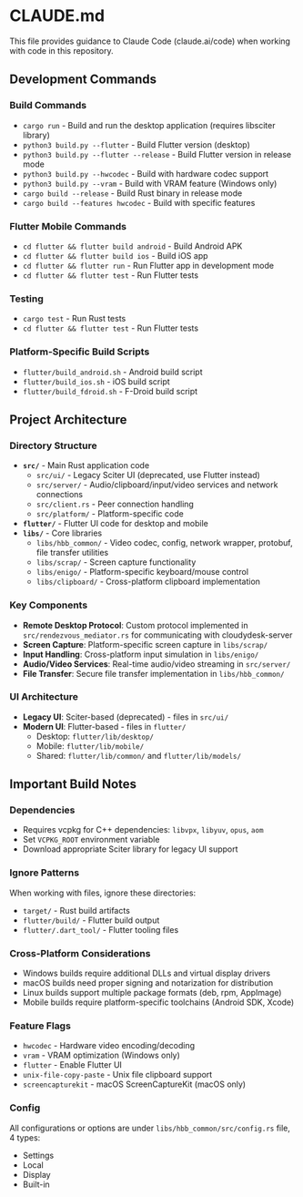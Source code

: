 # CLAUDE.md

This file provides guidance to Claude Code (claude.ai/code) when working with code in this repository.

## Development Commands

### Build Commands
- `cargo run` - Build and run the desktop application (requires libsciter library)
- `python3 build.py --flutter` - Build Flutter version (desktop)
- `python3 build.py --flutter --release` - Build Flutter version in release mode
- `python3 build.py --hwcodec` - Build with hardware codec support
- `python3 build.py --vram` - Build with VRAM feature (Windows only)
- `cargo build --release` - Build Rust binary in release mode
- `cargo build --features hwcodec` - Build with specific features

### Flutter Mobile Commands
- `cd flutter && flutter build android` - Build Android APK
- `cd flutter && flutter build ios` - Build iOS app
- `cd flutter && flutter run` - Run Flutter app in development mode
- `cd flutter && flutter test` - Run Flutter tests

### Testing
- `cargo test` - Run Rust tests
- `cd flutter && flutter test` - Run Flutter tests

### Platform-Specific Build Scripts
- `flutter/build_android.sh` - Android build script
- `flutter/build_ios.sh` - iOS build script
- `flutter/build_fdroid.sh` - F-Droid build script

## Project Architecture

### Directory Structure
- **`src/`** - Main Rust application code
  - `src/ui/` - Legacy Sciter UI (deprecated, use Flutter instead)
  - `src/server/` - Audio/clipboard/input/video services and network connections
  - `src/client.rs` - Peer connection handling
  - `src/platform/` - Platform-specific code
- **`flutter/`** - Flutter UI code for desktop and mobile
- **`libs/`** - Core libraries
  - `libs/hbb_common/` - Video codec, config, network wrapper, protobuf, file transfer utilities
  - `libs/scrap/` - Screen capture functionality
  - `libs/enigo/` - Platform-specific keyboard/mouse control
  - `libs/clipboard/` - Cross-platform clipboard implementation

### Key Components
- **Remote Desktop Protocol**: Custom protocol implemented in `src/rendezvous_mediator.rs` for communicating with cloudydesk-server
- **Screen Capture**: Platform-specific screen capture in `libs/scrap/`
- **Input Handling**: Cross-platform input simulation in `libs/enigo/`
- **Audio/Video Services**: Real-time audio/video streaming in `src/server/`
- **File Transfer**: Secure file transfer implementation in `libs/hbb_common/`

### UI Architecture
- **Legacy UI**: Sciter-based (deprecated) - files in `src/ui/`
- **Modern UI**: Flutter-based - files in `flutter/`
  - Desktop: `flutter/lib/desktop/`
  - Mobile: `flutter/lib/mobile/`
  - Shared: `flutter/lib/common/` and `flutter/lib/models/`

## Important Build Notes

### Dependencies
- Requires vcpkg for C++ dependencies: `libvpx`, `libyuv`, `opus`, `aom`
- Set `VCPKG_ROOT` environment variable
- Download appropriate Sciter library for legacy UI support

### Ignore Patterns
When working with files, ignore these directories:
- `target/` - Rust build artifacts
- `flutter/build/` - Flutter build output
- `flutter/.dart_tool/` - Flutter tooling files

### Cross-Platform Considerations
- Windows builds require additional DLLs and virtual display drivers
- macOS builds need proper signing and notarization for distribution
- Linux builds support multiple package formats (deb, rpm, AppImage)
- Mobile builds require platform-specific toolchains (Android SDK, Xcode)

### Feature Flags
- `hwcodec` - Hardware video encoding/decoding
- `vram` - VRAM optimization (Windows only)
- `flutter` - Enable Flutter UI
- `unix-file-copy-paste` - Unix file clipboard support
- `screencapturekit` - macOS ScreenCaptureKit (macOS only)

### Config
All configurations or options are under `libs/hbb_common/src/config.rs` file, 4 types:
- Settings
- Local
- Display
- Built-in
